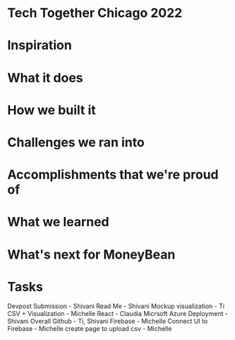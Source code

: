 # Tech Together Chicago 2022
# Inspiration

# What it does

# How we built it

# Challenges we ran into

# Accomplishments that we're proud of

# What we learned

# What's next for MoneyBean

# Tasks
Devpost Submission - Shivani
Read Me - Shivani
Mockup visualization - Ti
CSV + Visualization - Michelle
React - Claudia
Micrsoft Azure Deployment - Shivani
Overall Github  - Ti, Shivani
Firebase - Michelle
Connect UI to Firebase - Michelle
create page to upload csv - Michelle
